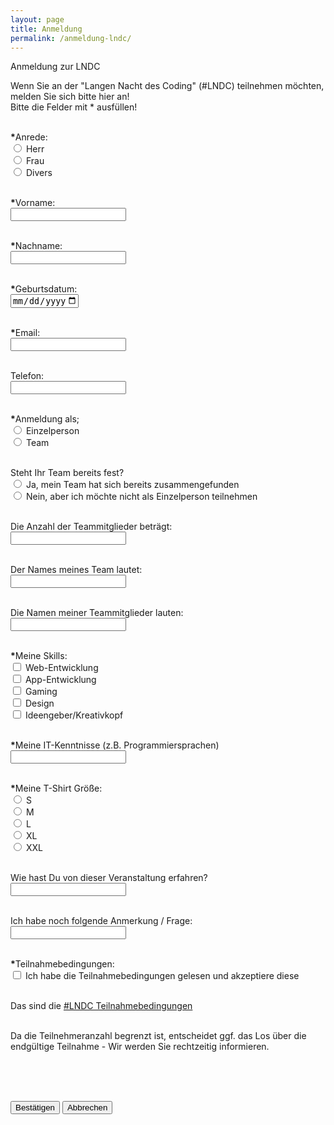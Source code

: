 ```yaml
---
layout: page
title: Anmeldung
permalink: /anmeldung-lndc/
---
```

<head> 
   
<script src="https://www.google.com/recaptcha/api.js" async defer></script> <!--Google reCaptcha Versuch 2 -->

</head>

<form name="anmeldung" id="anmeldung" enctype="text/plain" action="https://docs.google.com/forms/d/e/1FAIpQLSdyiNRnL93or7idZUQO-IMfa__e5aqE-XeaAOhKREpDVARBOQ/formResponse?" target="hidden_iframe" onsubmit="submitted=true;">

 <script src="/anmeldung-LNDC.md"></script>
 <script type="text/javascript">var submitted=false;</script>
 <script>
     function onSubmit(token) {
       document.getElementById("demo-form").submit();
        }
      <script type="submit/javascript">
        $("#anmeldung").on('submit',function(e){
        $('#anmeldung *').fadeOut(2000);
        $('#anmeldung').prepend('Your submission has been processed...');
        });
      </script>
    

 <script src="https://www.google.com/recaptcha/api.js" async defer></script>
 <script>
   function onSubmit(token) {
     document.getElementById("demo-form").submit();
   }
 </script>

 Anmeldung zur LNDC 


 Wenn Sie an der "Langen Nacht des Coding" (#LNDC) teilnehmen möchten, melden Sie sich bitte hier an! 
 <br>
 Bitte die Felder mit * ausfüllen!
 <br>
 <br>

 <b>*</b>Anrede: <br> 
    <input type="radio" name="entry.969724735" id="entry.969724735" value="Herr"> <label for="a1">Herr</label> <br>
    <input type="radio" name="entry.969724735" id="entry.969724735" value="Frau"> <label for="a2">Frau</label> <br>
    <input type="radio" name="entry.969724735" id="entry.969724735" value="Divers"> <label for="a3">Divers</label> <br>
 <br>

 <b>*</b>Vorname: <br> 
    <input type="text" name="entry.1618301866" maxlength="15" id="entry.1618301866"> <br> <br>

 <b>*</b>Nachname: <br>
    <input type="text" name="entry.970278938" maxlength="15" id="entry.970278938"> <br> <br>


 <b>*</b>Geburtsdatum: <br>
    <input type="date" id="entry.1872207406" name="entry.1872207406" value="" min="1950-01-01" max="2020-12-31"> <br> <br>


 <b>*</b>Email: <br>
    <input type="email" id="entry.964637270" name="entry.964637270"> <br> <br>


 Telefon: <br>
    <input type="text" id="entry.565847182" name="entry.565847182" pattern="[0-9]{11,15}"> <br><br>


 <b>*</b>Anmeldung als; <br>
    <input type="radio" name="entry.145316040" id="entry.145316040" value="Einzelperson" > 
        <label for="an1">Einzelperson</label> <br>
    <input type="radio" name="entry.145316040" id="entry.145316040" value="Team" > 
        <label for="an2">Team</label> <br> <br>

 Steht Ihr Team bereits fest? <br>
    <input type="radio" name="entry.382071262" id="entry.382071262" value="Ja, mein Team hat sich bereits zusammengefunden" >       <label for="tf1">Ja, mein Team hat sich bereits zusammengefunden</label> <br>
    <input type="radio" name="entry.382071262" id="entry.382071262" value="Nein, aber ich möchte nicht als Einzelperson teilnehmen" > 
        <label for="tf2">Nein, aber ich möchte nicht als Einzelperson teilnehmen</label> <br> <br>

 Die Anzahl der Teammitglieder beträgt: <br>
    <input type="text" id="entry.294750776" name="entry.294750776" pattern="[0-9]{1,2}"> <br> <br>

 Der Names meines Team lautet: <br>
    <input type="text" name="entry.557936225" maxlength="20" id="entry.557936225"> <br> <br>

 Die Namen meiner Teammitglieder lauten: <br>
    <input type="text" name="entry.1472105616" maxlength="100" id="entry.1472105616"> <br> <br>

 <b>*</b>Meine Skills: <br>
    <input type="checkbox" name="entry.904944376" id="entry.904944376" value="Web-Entwicklung" > 
        <label for="s1">Web-Entwicklung</label> <br>
    <input type="checkbox" name="entry.904944376" id="entry.904944376" value="App-Entwicklung" > 
        <label for="s2">App-Entwicklung</label> <br>
    <input type="checkbox" name="entry.904944376" id="entry.904944376" value="Gaming" > 
        <label for="s3">Gaming</label> <br>
    <input type="checkbox" name="entry.904944376" id="entry.904944376" value="Design" > 
        <label for="s4">Design</label> <br>
    <input type="checkbox" name="entry.904944376" id="entry.904944376" value="Ideengeber/Kreativkopf" > 
        <label for="s5">Ideengeber/Kreativkopf</label> <br> <br>
 
 <b>*</b>Meine IT-Kenntnisse (z.B. Programmiersprachen) <br>
    <input type="text" name="entry.1736915136" maxlength="100" id="entry.1736915136"> <br> <br>

 <b>*</b>Meine T-Shirt Größe: <br>
    <input type="radio" name="entry.323133557" id="entry.323133557" value="S" > <label for="entry.323133557">S</label> <br>
    <input type="radio" name="entry.323133557" id="entry.323133557" value="M" > <label for="entry.323133557">M</label> <br>
    <input type="radio" name="entry.323133557" id="entry.323133557" value="L" > <label for="entry.323133557">L</label> <br>
    <input type="radio" name="entry.323133557" id="entry.323133557" value="XL" > <label for="entry.323133557">XL</label> <br>
    <input type="radio" name="entry.323133557" id="entry.323133557" value="XXL" > <label for="entry.323133557">XXL</label>
    <br> <br>
 
 Wie hast Du von dieser Veranstaltung erfahren? <br>
    <input type="text" name="entry.503557016" maxlength="50" id="entry.503557016"> <br> <br>

 Ich habe noch folgende Anmerkung / Frage: <br>
    <input type="text" name="entry.1476825125" maxlength="100" id="entry.1476825125"> <br> <br>

 <b>*</b>Teilnahmebedingungen: <br>
    <input type="checkbox" name="entry.827533868" value="Ich habe die Teilnahmebedingungen gelesen und akzeptiere diese" id="entry.827533868"> <label for="entry.827533868">Ich habe die Teilnahmebedingungen gelesen und akzeptiere diese</label> <br> <br>

 Das sind die <a href="https://pppohl.github.io/Teilnahmebedingungen/">#LNDC Teilnahmebedingungen</a> <br>
 <br>

 Da die Teilnehmeranzahl begrenzt ist, entscheidet ggf. das Los über die endgültige Teilnahme - Wir werden Sie rechtzeitig informieren. 

 <br>
 <br>
 
   <div class="g-recaptcha" data-sitekey="6LceLbEZAAAAACl-74c47sMCRnRpuNJekPplYbcB"></div> <!--Google reCaptcha Versuch 1 -->
   <br/>

   <button type="submit" value ="Submit">Bestätigen</button>
   <button type="reset" value ="Reset">Abbrechen</button>

<script type="text/javascript">
      var elem = document.getElementById("anmeldung");
      elem.addEventListener("submit", Bestätigen);
      function Bestätigen() {
        confirm("Wollen sie diese Daten wirklich abschicken?")
      }
    </script>

 <script>
   function onSubmit(token) {
     document.getElementById("demo-form").submit();
   }
 </script>

</form>

<iframe name="hidden_iframe" id="hidden_iframe" style="display:none;" onload="if(submitted) {}"></iframe>
    